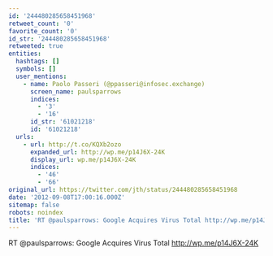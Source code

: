 ```yaml
---
id: '244480285658451968'
retweet_count: '0'
favorite_count: '0'
id_str: '244480285658451968'
retweeted: true
entities:
  hashtags: []
  symbols: []
  user_mentions:
    - name: Paolo Passeri (@ppasseri@infosec.exchange)
      screen_name: paulsparrows
      indices:
        - '3'
        - '16'
      id_str: '61021218'
      id: '61021218'
  urls:
    - url: http://t.co/KQXb2ozo
      expanded_url: http://wp.me/p14J6X-24K
      display_url: wp.me/p14J6X-24K
      indices:
        - '46'
        - '66'
original_url: https://twitter.com/jth/status/244480285658451968
date: '2012-09-08T17:00:16.000Z'
sitemap: false
robots: noindex
title: 'RT @paulsparrows: Google Acquires Virus Total http://wp.me/p14J6X-24K'
---
```


RT @paulsparrows: Google Acquires Virus Total http://wp.me/p14J6X-24K